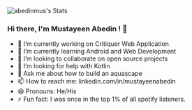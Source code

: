 ![abedinmus's Stats](https://github-readme-stats.vercel.app/api?username=abedinmus&theme=tokyonight&show_icons=true&hide_border=true&count_private=true)

### Hi there, I'm Mustayeen Abedin ! 👋

- 🔭 I’m currently working on Critiquer Web Application
- 🌱 I’m currently learning Android and Web Development
- 👯 I’m looking to collaborate on open source projects 
- 🤔 I’m looking for help with Kotlin
- 💬 Ask me about how to build an aquascape
- 📫 How to reach me: linkedin.com/in/mustayeenabedin
- 😄 Pronouns: He/His
- ⚡ Fun fact: I was once in the top 1% of all spotify listeners. 
